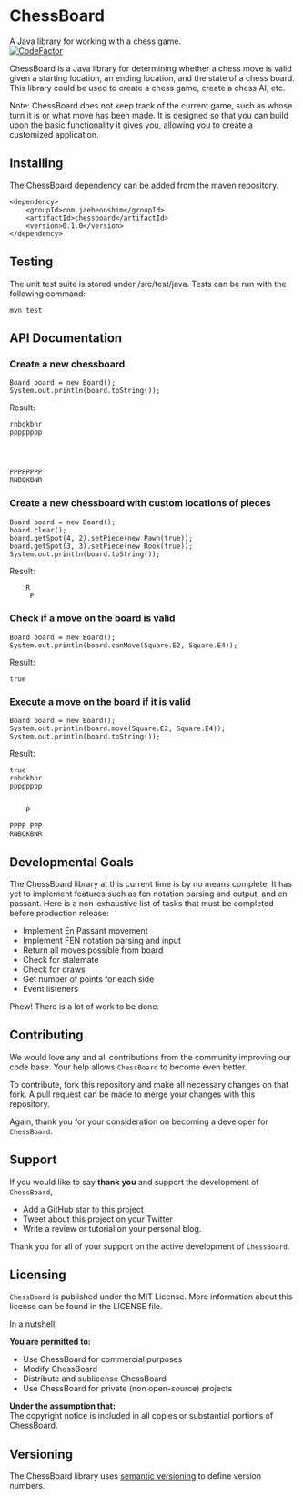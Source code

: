 # ChessBoard
A Java library for working with a chess game.   
[
![CodeFactor](https://camo.githubusercontent.com/500763765d885dfcbcf9ccd196bd5a19591e4643/68747470733a2f2f7777772e636f6465666163746f722e696f2f7265706f7369746f72792f6769746875622f6a616568656f6e7368696d2f6368657373626f6172642f62616467653f733d37396231393561616436383864653439636364616334366362396262376536393837316538656234)](https://www.codefactor.io/repository/github/jaeheonshim/chessboard)

ChessBoard is a Java library for determining whether a chess move is valid given a starting location, an ending location, and the state of a chess board. This library could be used to create a chess game, create a chess AI, etc. 

Note: ChessBoard does not keep track of the current game, such as whose turn it is or what move has been made. It is designed so that you can build upon the basic functionality it gives you, allowing you to create a customized application.

## Installing
The ChessBoard dependency can be added from the maven repository. 

    <dependency>
        <groupId>com.jaeheonshim</groupId>
        <artifactId>chessboard</artifactId>
        <version>0.1.0</version>
    </dependency>

## Testing
The unit test suite is stored under /src/test/java. Tests can be run with the following command:  

    mvn test

## API Documentation
### Create a new chessboard
    Board board = new Board();  
    System.out.println(board.toString());
Result:

    rnbqkbnr
    pppppppp
            
            
            
            
    PPPPPPPP
    RNBQKBNR

### Create a new chessboard with custom locations of pieces
    Board board = new Board();  
    board.clear();  
    board.getSpot(4, 2).setPiece(new Pawn(true));  
    board.getSpot(3, 3).setPiece(new Rook(true));  
    System.out.println(board.toString());
Result:

        R
         P 

### Check if a move on the board is valid
    Board board = new Board();
    System.out.println(board.canMove(Square.E2, Square.E4));
Result:

    true

### Execute a move on the board if it is valid
    Board board = new Board();
    System.out.println(board.move(Square.E2, Square.E4));
    System.out.println(board.toString());
Result:

    true
    rnbqkbnr
    pppppppp
        
        
        P   
        
    PPPP PPP
    RNBQKBNR
## Developmental Goals
The ChessBoard library at this current time is by no means complete. It has yet to implement features such as fen notation parsing and output, and en passant. 
Here is a non-exhaustive list of tasks that must be completed before production release:
- Implement En Passant movement
- Implement FEN notation parsing and input
- Return all moves possible from board
- Check for stalemate
- Check for draws
- Get number of points for each side
- Event listeners

Phew! There is a lot of work to be done.


## Contributing
We would love any and all contributions from the community improving our code base. Your help allows `ChessBoard` to become even better.   
 
To contribute, fork this repository and make all necessary changes on that fork. A pull request can be made to merge your changes with this repository.

Again, thank you for your consideration on becoming a developer for `ChessBoard`.

## Support
If you would like to say **thank you** and support the development of `ChessBoard`,    
- Add a GitHub star to this project
- Tweet about this project on your Twitter
- Write a review or tutorial on your personal blog.

Thank you for all of your support on the active development of `ChessBoard`.

## Licensing
`ChessBoard` is published under the MIT License. More information about this license can be found in the LICENSE file.
 
In a nutshell, 

**You are permitted to:**
- Use ChessBoard for commercial purposes
- Modify ChessBoard
- Distribute and sublicense ChessBoard
- Use ChessBoard for private (non open-source) projects

**Under the assumption that:**  
The copyright notice is included in all copies or substantial portions of ChessBoard.

## Versioning
The ChessBoard library uses [semantic versioning](https://semver.org/) to define version numbers.
